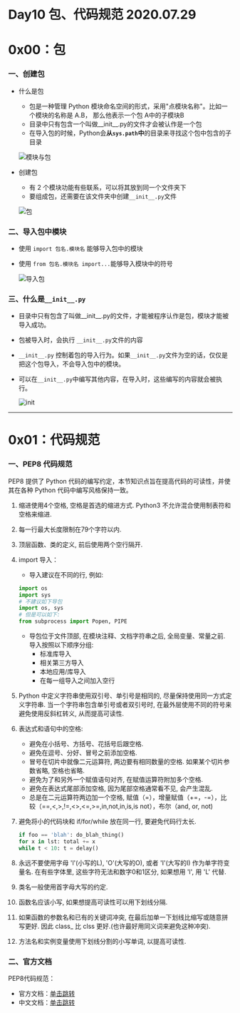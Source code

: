 # Day10 包、代码规范 2020.07.29

# 0x00：包

### 一、创建包

+ 什么是包

  + 包是一种管理 Python 模块命名空间的形式，采用"点模块名称"。比如一个模块的名称是 A.B， 那么他表示一个包 A中的子模块B
  + 目录中只有包含一个叫做__init__.py的文件才会被认作是一个包
  + 在导入包的时候，Python会**从`sys.path`中**的目录来寻找这个包中包含的子目录

  ![模块与包](https://oss.smartfox.cc/2020/07/29/7b229dd9e6b9a.png)

+ 创建包

  + 有 2 个模块功能有些联系，可以将其放到同一个文件夹下
  + 要组成包，还需要在该文件夹中创建`__init__.py`文件

  ![包](https://oss.smartfox.cc/2020/07/29/569bd3900d240.png)

### 二、导入包中模块

+ 使用 `import 包名.模块名` 能够导入包中的模块

+ 使用 `from 包名.模块名 import...`能够导入模块中的符号

  ![导入包](https://oss.smartfox.cc/2020/07/29/22df74b7e57a5.png)

### 三、什么是`__init__.py`

+ 目录中只有包含了叫做__init__.py的文件，才能被程序认作是包，模块才能被导入成功。

+ 包被导入时，会执行 `__init__.py`文件的内容

+ `__init__.py` 控制着包的导入行为。如果`__init__.py`文件为空的话，仅仅是把这个包导入，不会导入包中的模块。

+ 可以在`__init__.py`中编写其他内容，在导入时，这些编写的内容就会被执行。

  ![__init__](https://oss.smartfox.cc/2020/07/29/d52e6ee9b99af.png)

------

# 0x01：代码规范

### 一、PEP8 代码规范

PEP8 提供了 Python 代码的编写约定，本节知识点旨在提高代码的可读性，并使其在各种 Python 代码中编写风格保持一致。

1. 缩进使用4个空格, 空格是首选的缩进方式. Python3 不允许混合使用制表符和空格来缩进.

2. 每一行最大长度限制在79个字符以内.

3. 顶层函数、类的定义, 前后使用两个空行隔开.

4. import 导入：

   + 导入建议在不同的行, 例如:

   ```python
   import os
   import sys
   # 不建议如下导包
   import os, sys
   # 但是可以如下:
   from subprocess import Popen, PIPE
   ```

   + 导包位于文件顶部, 在模块注释、文档字符串之后, 全局变量、常量之前. 导入按照以下顺序分组:
     + 标准库导入
     + 相关第三方导入
     + 本地应用/库导入
     + 在每一组导入之间加入空行

5. Python 中定义字符串使用双引号、单引号是相同的, 尽量保持使用同一方式定义字符串. 当一个字符串包含单引号或者双引号时, 在最外层使用不同的符号来避免使用反斜杠转义, 从而提高可读性.

6. 表达式和语句中的空格:

   + 避免在小括号、方括号、花括号后跟空格.
   + 避免在逗号、分好、冒号之前添加空格.
   + 冒号在切片中就像二元运算符, 两边要有相同数量的空格. 如果某个切片参数省略, 空格也省略.
   + 避免为了和另外一个赋值语句对齐, 在赋值运算符附加多个空格.
   + 避免在表达式尾部添加空格, 因为尾部空格通常看不见, 会产生混乱.
   + 总是在二元运算符两边加一个空格, 赋值（=），增量赋值（+=，-=），比较（==,<,>,!=,<>,<=,>=,in,not,in,is,is not），布尔（and, or, not)

7. 避免将小的代码块和 if/for/while 放在同一行, 要避免代码行太长.

   ```python
   if foo == 'blah': do_blah_thing()
   for x in lst: total += x
   while t < 10: t = delay()
   ```

8. 永远不要使用字母 'l'(小写的L), 'O'(大写的O), 或者 'I'(大写的I) 作为单字符变量名. 在有些字体里, 这些字符无法和数字0和1区分, 如果想用 'l', 用 'L' 代替.

9. 类名一般使用首字母大写的约定.

10. 函数名应该小写, 如果想提高可读性可以用下划线分隔.

11. 如果函数的参数名和已有的关键词冲突, 在最后加单一下划线比缩写或随意拼写更好. 因此 class_ 比 clss 更好.(也许最好用同义词来避免这种冲突).

12. 方法名和实例变量使用下划线分割的小写单词, 以提高可读性.

### 二、官方文档

PEP8代码规范：

- 官方文档：[单击跳转](https://www.python.org/dev/peps/pep-0008/)
- 中文文档：[单击跳转](http://zh-google-styleguide.readthedocs.io/en/latest/google-python-styleguide/python_style_rules/)

